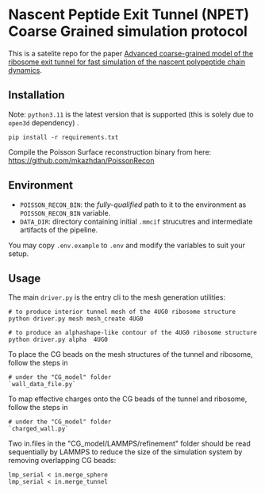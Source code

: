 # Nascent Peptide Exit Tunnel (NPET) Coarse Grained simulation protocol

This is a satelite repo for the paper [Advanced coarse-grained model of the ribosome exit tunnel for fast simulation of the nascent polypeptide chain dynamics](#biophys_url_to_be_added).

## Installation


Note: `python3.11` is the latest version that is supported (this is solely due to `open3d` dependency) .


```
pip install -r requirements.txt
```

Compile the Poisson Surface reconstruction binary from here: https://github.com/mkazhdan/PoissonRecon 


## Environment

- `POISSON_RECON_BIN`: the _fully-qualified_ path to it to the environment as `POISSON_RECON_BIN` variable.
- `DATA_DIR`: directory containing initial `.mmcif` strucutres and intermediate artifacts of the pipeline.

You may copy `.env.example` to `.env` and modify the variables to suit your setup.


## Usage

The main `driver.py` is the entry cli to the mesh generation utilities:
```
# to produce interior tunnel mesh of the 4UG0 ribosome structure
python driver.py mesh mesh_create 4UG0

# to produce an alphashape-like contour of the 4UG0 ribosome structure
python driver.py alpha  4UG0
```

To place the CG beads on the mesh structures of the tunnel and ribosome, follow the steps in 
```
# under the "CG_model" folder
`wall_data_file.py`
```

To map effective charges onto the CG beads of the tunnel and ribosome, follow the steps in 
```
# under the "CG_model" folder
`charged_wall.py`
```

Two in.files in the "CG_model/LAMMPS/refinement" folder should be read sequentially by LAMMPS to reduce the size of the simulation system by removing overlapping CG beads:
```
lmp_serial < in.merge_sphere
lmp_serial < in.merge_tunnel
```



